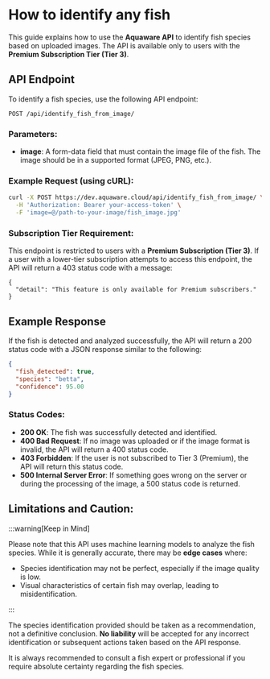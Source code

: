 
# How to identify any fish

This guide explains how to use the **Aquaware API** to identify fish species based on uploaded images. The API is available only to users with the **Premium Subscription Tier (Tier 3)**.

## API Endpoint

To identify a fish species, use the following API endpoint:

```
POST /api/identify_fish_from_image/
```

### Parameters:
- **image**: A form-data field that must contain the image file of the fish. The image should be in a supported format (JPEG, PNG, etc.).

### Example Request (using cURL):

```bash
curl -X POST https://dev.aquaware.cloud/api/identify_fish_from_image/ \
  -H 'Authorization: Bearer your-access-token' \
  -F 'image=@/path-to-your-image/fish_image.jpg'
```

### Subscription Tier Requirement:
This endpoint is restricted to users with a **Premium Subscription (Tier 3)**. If a user with a lower-tier subscription attempts to access this endpoint, the API will return a 403 status code with a message:

```
{
  "detail": "This feature is only available for Premium subscribers."
}
```

## Example Response

If the fish is detected and analyzed successfully, the API will return a 200 status code with a JSON response similar to the following:

```json
{
  "fish_detected": true,
  "species": "betta",
  "confidence": 95.00
}
```

### Status Codes:
- **200 OK**: The fish was successfully detected and identified.
- **400 Bad Request**: If no image was uploaded or if the image format is invalid, the API will return a 400 status code.
- **403 Forbidden**: If the user is not subscribed to Tier 3 (Premium), the API will return this status code.
- **500 Internal Server Error**: If something goes wrong on the server or during the processing of the image, a 500 status code is returned.

## Limitations and Caution:

:::warning[Keep in Mind]

Please note that this API uses machine learning models to analyze the fish species. While it is generally accurate, there may be **edge cases** where:
- Species identification may not be perfect, especially if the image quality is low.
- Visual characteristics of certain fish may overlap, leading to misidentification.

:::

The species identification provided should be taken as a recommendation, not a definitive conclusion. **No liability** will be accepted for any incorrect identification or subsequent actions taken based on the API response.

It is always recommended to consult a fish expert or professional if you require absolute certainty regarding the fish species.

